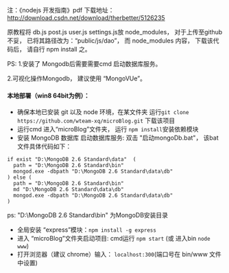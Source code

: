 注：《nodejs 开发指南》pdf 下载地址： http://download.csdn.net/download/therbetter/5126235

原教程将 db.js post.js  user.js settings.js放 node_modules， 对于上传至github不妥， 已将其路径改为：“public/js/dao”，
而 node_modules 内容， 下载该代码后， 请自行 npm install 之。


PS:
1.安装了 Mongodb后需要需要cmd 启动数据库服务。

2.可视化操作Mongodb， 建议使用 “MongoVUe”。

#### 本地部署（win8 64bit为例）：

* 确保本地已安装 git 以及 node 环境，在某文件夹 运行`git clone https://github.com/wteam-xq/microBlog.git` 下载该项目
* 运行cmd 进入“microBlog”文件夹， 运行 `npm install`安装依赖模块
* 安装 MongoDB 数据库
启动数据库服务:  双击 "启动mongoDb.bat"， 该bat文件具体代码如下：
```
if exist "D:\MongoDB 2.6 Standard\data"  (
  path = "D:\MongoDB 2.6 Standard\bin"
  mongod.exe -dbpath "D:\MongoDB 2.6 Standard\data\db"
) else (
  path = "D:\MongoDB 2.6 Standard\bin"
  md "D:\MongoDB 2.6 Standard\data\db"
  mongod.exe -dbpath "D:\MongoDB 2.6 Standard\data\db"
)
``` 
ps: "D:\MongoDB 2.6 Standard\bin" 为MongoDB安装目录
* 全局安装 “express”模块：`npm install -g express`
* 进入 “microBlog”文件夹启动项目: cmd运行 `npm start` (或 进入bin `node www`)
* 打开浏览器（建议 chrome）输入： `localhost:300`(端口号在 bin/www 文件中设置)
